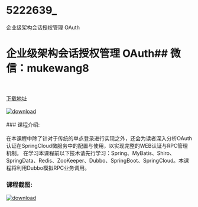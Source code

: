 # 5222639_
企业级架构会话授权管理 OAuth
# 企业级架构会话授权管理 OAuth## 微信：mukewang8
<br/></br>[下载地址](http://www.36tz.cn/article/5222639 "下载地址")
<br/></br>[![download](http://36tz.cn/muke_img/2022_02_1-300x165.png "下载地址")](http://www.36tz.cn/article/5222639 "下载地址")
<br/></br>### 课程介绍:<br/></br>在本课程中除了针对于传统的单点登录进行实现之外，还会为读者深入分析OAuth认证在SpringCloud微服务中的配置与使用，以实现完整的WEB认证与RPC管理机制。
在学习本课程前以下技术请先行学习：Spring、MyBatis、Shiro、SpringData、Redis、ZooKeeper、Dubbo、SpringBoot、SpringCloud。本课程将利用Dubbo模拟RPC业务调用。

### 课程截图:
[![download](http://36tz.cn/muke_img/2022_02_2.png "下载地址")](http://www.36tz.cn/article/5222639 "下载地址")
